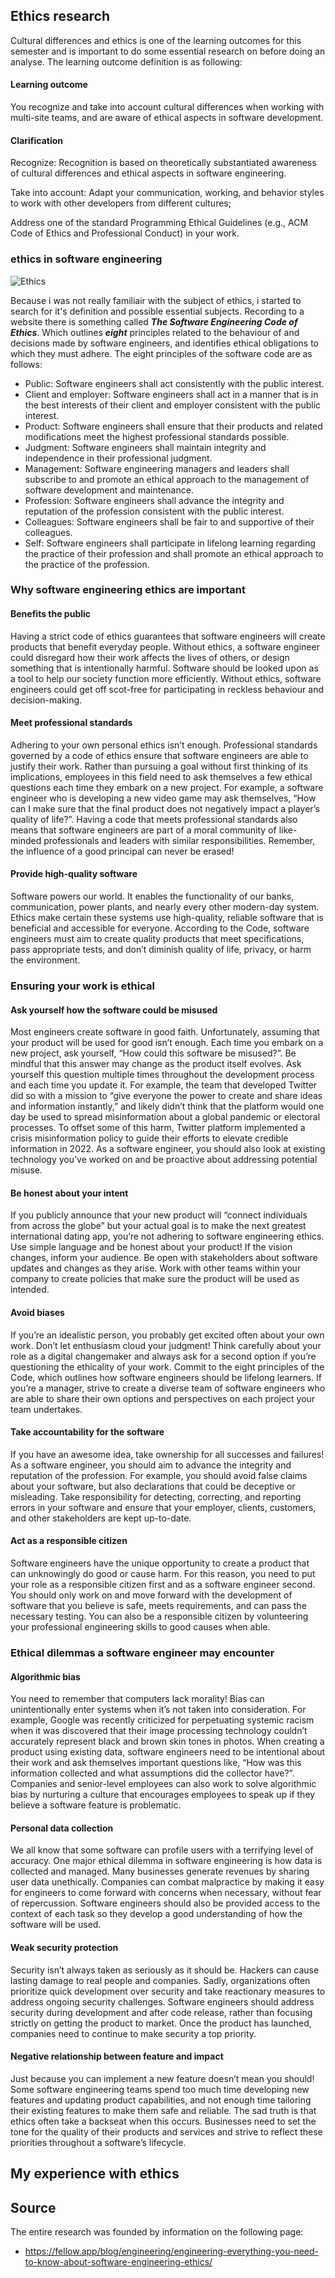 ## Ethics research

Cultural differences and ethics is one of the learning outcomes for this semester and is important to do some essential research on before doing an analyse.
The learning outcome definition is as following: 
#### Learning outcome
You recognize and take into account cultural differences when working with multi-site teams, and are aware of ethical aspects in software development. 
#### Clarification
Recognize:  Recognition is based on theoretically substantiated awareness of cultural differences and ethical aspects in software engineering.

Take into account: Adapt your communication, working, and behavior styles to work with other developers from different cultures; 

Address one of the standard Programming Ethical Guidelines (e.g., ACM Code of Ethics and Professional Conduct) in your work.  

### ethics in software engineering

![Ethics](https://github.com/Brummer98/Portfolio_BramvHout/blob/a52b86792af00b91216dc3517ce407f202fb5ed9/img/bigstock-Respect-Ethics-Honest-Integrit-62711897.jpg)

Because i was not really familiair with the subject of ethics, i started to search for it's definition and possible essential subjects.
Recording to a website there is something called ***The Software Engineering Code of Ethics***. Which outlines ***eight*** principles related to the behaviour of and decisions made by software engineers, and identifies ethical obligations to which they must adhere. 
The eight principles of the software code are as follows:
* Public: Software engineers shall act consistently with the public interest.
* Client and employer: Software engineers shall act in a manner that is in the best interests of their client and employer consistent with the public interest.
* Product: Software engineers shall ensure that their products and related modifications meet the highest professional standards possible.
* Judgment: Software engineers shall maintain integrity and independence in their professional judgment.
* Management: Software engineering managers and leaders shall subscribe to and promote an ethical approach to the management of software development and maintenance.
* Profession: Software engineers shall advance the integrity and reputation of the profession consistent with the public interest.
* Colleagues: Software engineers shall be fair to and supportive of their colleagues.
* Self: Software engineers shall participate in lifelong learning regarding the practice of their profession and shall promote an ethical approach to the practice of the profession.

### Why software engineering ethics are important
#### Benefits the public
Having a strict code of ethics guarantees that software engineers will create products that benefit everyday people. Without ethics, a software engineer could disregard how their work affects the lives of others, or design something that is intentionally harmful. Software should be looked upon as a tool to help our society function more efficiently. Without ethics, software engineers could get off scot-free for participating in reckless behaviour and decision-making. 

#### Meet professional standards
Adhering to your own personal ethics isn’t enough. Professional standards governed by a code of ethics ensure that software engineers are able to justify their work. Rather than pursuing a goal without first thinking of its implications, employees in this field need to ask themselves a few ethical questions each time they embark on a new project. For example, a software engineer who is developing a new video game may ask themselves, “How can I make sure that the final product does not negatively impact a player’s quality of life?”. Having a code that meets professional standards also means that software engineers are part of a moral community of like-minded professionals and leaders with similar responsibilities. Remember, the influence of a good principal can never be erased! 

#### Provide high-quality software
Software powers our world. It enables the functionality of our banks, communication, power plants, and nearly every other modern-day system. Ethics make certain these systems use high-quality, reliable software that is beneficial and accessible for everyone. According to the Code, software engineers must aim to create quality products that meet specifications, pass appropriate tests, and don’t diminish quality of life, privacy, or harm the environment. 

### Ensuring your work is ethical
#### Ask yourself how the software could be misused
Most engineers create software in good faith. Unfortunately, assuming that your product will be used for good isn’t enough. Each time you embark on a new project, ask yourself, “How could this software be misused?”. Be mindful that this answer may change as the product itself evolves. Ask yourself this question multiple times throughout the development process and each time you update it. For example, the team that developed Twitter did so with a mission to “give everyone the power to create and share ideas and information instantly,” and likely didn’t think that the platform would one day be used to spread misinformation about a global pandemic or electoral processes. To offset some of this harm, Twitter platform implemented a crisis misinformation policy to guide their efforts to elevate credible information in 2022. As a software engineer, you should also look at existing technology you’ve worked on and be proactive about addressing potential misuse. 

#### Be honest about your intent
If you publicly announce that your new product will “connect individuals from across the globe” but your actual goal is to make the next greatest international dating app, you’re not adhering to software engineering ethics. Use simple language and be honest about your product! If the vision changes, inform your audience. Be open with stakeholders about software updates and changes as they arise. Work with other teams within your company to create policies that make sure the product will be used as intended. 

#### Avoid biases
If you’re an idealistic person, you probably get excited often about your own work. Don’t let enthusiasm cloud your judgment! Think carefully about your role as a digital changemaker and always ask for a second option if you’re questioning the ethicality of your work. Commit to the eight principles of the Code, which outlines how software engineers should be lifelong learners. If you’re a manager, strive to create a diverse team of software engineers who are able to share their own options and perspectives on each project your team undertakes. 

#### Take accountability for the software 
If you have an awesome idea, take ownership for all successes and failures! As a software engineer, you should aim to advance the integrity and reputation of the profession. For example, you should avoid false claims about your software, but also declarations that could be deceptive or misleading. Take responsibility for detecting, correcting, and reporting errors in your software and ensure that your employer, clients, customers, and other stakeholders are kept up-to-date. 

#### Act as a responsible citizen 
Software engineers have the unique opportunity to create a product that can unknowingly do good or cause harm. For this reason, you need to put your role as a responsible citizen first and as a software engineer second. You should only work on and move forward with the development of  software that you believe is safe, meets requirements, and can pass the necessary testing. You can also be a responsible citizen by volunteering your professional engineering skills to good causes when able. 

### Ethical dilemmas a software engineer may encounter
#### Algorithmic bias 
You need to remember that computers lack morality! Bias can unintentionally enter systems when it’s not taken into consideration. For example, Google was recently criticized for perpetuating systemic racism when it was discovered that their image processing technology couldn’t accurately represent black and brown skin tones in photos. When creating a product using existing data, software engineers need to be intentional about their work and ask themselves important questions like, “How was this information collected and what assumptions did the collector have?”. Companies and senior-level employees can also work to solve algorithmic bias by nurturing a culture that encourages employees to speak up if they believe a software feature is problematic. 

#### Personal data collection 
We all know that some software can profile users with a terrifying level of accuracy. One major ethical dilemma in software engineering is how data is collected and managed. Many businesses generate revenues by sharing user data unethically. Companies can combat malpractice by making it easy for engineers to come forward with concerns when necessary, without fear of repercussion. Software engineers should also be provided access to the context of each task so they develop a good understanding of how the software will be used. 

#### Weak security protection
Security isn’t always taken as seriously as it should be. Hackers can cause lasting damage to real people and companies. Sadly, organizations often prioritize quick development over security and take reactionary measures to address ongoing security challenges. Software engineers should address security during development and after code release, rather than focusing strictly on getting the product to market. Once the product has launched, companies need to continue to make security a top priority. 

#### Negative relationship between feature and impact
Just because you can implement a new feature doesn’t mean you should! Some software engineering teams spend too much time developing new features and updating product capabilities, and not enough time tailoring their existing features to make them safe and reliable. The sad truth is that ethics often take a backseat when this occurs. Businesses need to set the tone for the quality of their products and services and strive to reflect these priorities throughout a software’s lifecycle. 

## My experience with ethics


## Source
The entire research was founded by information on the following page:
- https://fellow.app/blog/engineering/engineering-everything-you-need-to-know-about-software-engineering-ethics/
